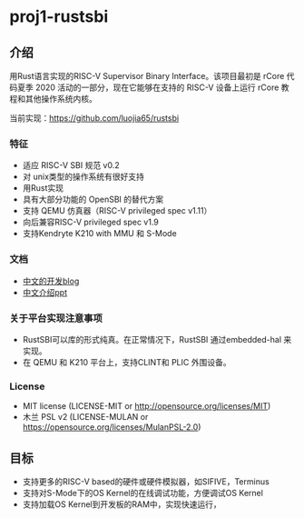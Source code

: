 # proj1-rustsbi

## 介绍
用Rust语言实现的RISC-V Supervisor Binary Interface。该项目最初是 rCore 代码夏季 2020 活动的一部分，现在它能够在支持的 RISC-V 设备上运行 rCore 教程和其他操作系统内核。

当前实现：https://github.com/luojia65/rustsbi

### 特征
- 适应 RISC-V SBI 规范 v0.2
- 对 unix类型的操作系统有很好支持
- 用Rust实现
- 具有大部分功能的 OpenSBI 的替代方案
- 支持 QEMU 仿真器（RISC-V privileged spec v1.11）
- 向后兼容RISC-V privileged spec v1.9
- 支持Kendryte  K210 with MMU 和 S-Mode

### 文档
- [中文的开发blog](https://github.com/luojia65/rcore-os-blog/blob/master/source/_posts/os-report-final-luojia65.md)
- [中文介绍ppt](https://github.com/luojia65/DailySchedule/blob/master/Rust%E8%AF%AD%E8%A8%80%E4%B8%8ERISC-V%E6%93%8D%E4%BD%9C%E7%B3%BB%E7%BB%9F.pdf)


### 关于平台实现注意事项
- RustSBI可以库的形式纯真。在正常情况下，RustSBI 通过embedded-hal 来实现。
- 在 QEMU 和 K210 平台上，支持CLINT和 PLIC 外围设备。

### License
- MIT license (LICENSE-MIT or http://opensource.org/licenses/MIT)
- 木兰 PSL v2 (LICENSE-MULAN or https://opensource.org/licenses/MulanPSL-2.0)

## 目标
- 支持更多的RISC-V based的硬件或硬件模拟器，如SIFIVE，Terminus
- 支持对S-Mode下的OS Kernel的在线调试功能，方便调试OS Kernel
- 支持加载OS Kernel到开发板的RAM中，实现快速运行，
